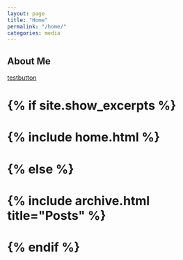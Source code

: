 ```yaml
---
layout: page
title: "Home"
permalink: "/home/"
categories: media
---
```


## About Me
[testbutton](https://google.com) 

# {% if site.show_excerpts %}
#  {% include home.html %}
# {% else %}
#  {% include archive.html title="Posts" %}
# {% endif %}

